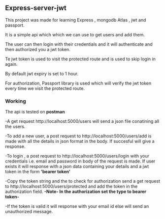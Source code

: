 ## Express-server-jwt
  This project was made for learning Express , mongodb Atlas , jwt and passport.
  
  It is a simple api which which we can use to get users and add them.

  The user can then login with their credentials and it will authenticate and then authorized you a jwt token.
  
  Te jwt token is used to visit the protected route and is used to skip login in again.
  
  By default jwt expiry is set to 1 hour.
  
  For authorization, Passport library is used which will verify the jwt token every time we visit the protected route.
  
  ### Working
  The api is tested on **postman**
  
  -A get request http://localhost:5000/users will send a json file conatining all the users.
  
  -To add a new user, a post request to http://localhost:5000/users/add is made with all the details in json format in the body. 
  If succesful will give a response.
  
  -To login , a post request to  http://localhost:5000/users/login with your credentials 
  i.e. email and password in body of the request is made. 
  If user exists it will response with a json data containing your 
  details and a jwt token in the form **'bearer token'**
  
  -Copy the token string and the to check for authorization 
  send a get request to http://localhost:5000/users/protected 
  and add the token in the authorization field.
  **-Note- In the authorization set the type to bearer token-**
 
 -If the token is valid it will response with your email id else will send an unauthorized message.
